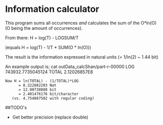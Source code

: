 Information calculator
========

This program sums all occurrences *and* calculates the sum of the O*ln(O) (O being the amount of occurrences).

From there: H = log(T) - LOGSUM/T

(equals H = log(T) - 1/T * SUM(O * ln(O)))

The result is the information expressed in natural units (= 1/ln(2) ~ 1.44 bit)

An example output is;
	cat outData_calcShan/part-r-00000 
	LOG	   743932.7735045124
	TOTAL  2.12026857E8
	
	Now H = ln(TOTAL) - (1/TOTAL)*LOG
		  = 8.322882203 Nat
		  = 12.00738088 bit
		  = 2.401476176 bit/character
	   (vs. 4.754887502 with regular coding)
	   
	   
##TODO's
* Get better precision (replace double)